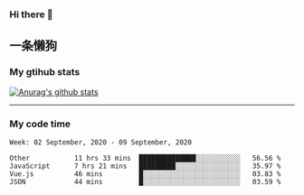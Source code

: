 ### Hi there 👋

## 一条懒狗
<!--
**kiss-me-quickly/kiss-me-quickly** is a ✨ _special_ ✨ repository because its `README.md` (this file) appears on your GitHub profile.

Here are some ideas to get you started:

- 🔭 I’m currently working on ...
- 🌱 I’m currently learning ...
- 👯 I’m looking to collaborate on ...
- 🤔 I’m looking for help with ...
- 💬 Ask me about ...
- 📫 How to reach me: ...
- 😄 Pronouns: ...
- ⚡ Fun fact: ...
-->


### My gtihub stats

[![Anurag's github stats](https://github-readme-stats.vercel.app/api?username=kiss-me-quickly)](https://github.com/anuraghazra/github-readme-stats)

***

### My code time

<!--START_SECTION:waka-->
```text
Week: 02 September, 2020 - 09 September, 2020

Other           11 hrs 33 mins  ██████████████░░░░░░░░░░░   56.56 % 
JavaScript      7 hrs 21 mins   █████████░░░░░░░░░░░░░░░░   35.97 % 
Vue.js          46 mins         █░░░░░░░░░░░░░░░░░░░░░░░░   03.83 % 
JSON            44 mins         █░░░░░░░░░░░░░░░░░░░░░░░░   03.59 % 
```
<!--END_SECTION:waka-->
